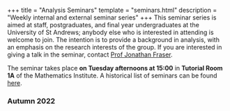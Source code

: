 +++
title = "Analysis Seminars"
template = "seminars.html"
description = "Weekly internal and external seminar series"
+++
This seminar series is aimed at staff, postgraduates, and final year undergraduates at the University of St Andrews; anybody else who is interested in attending is welcome to join.
The intention is to provide a background in analysis, with an emphasis on the research interests of the group.
If you are interested in giving a talk in the seminar, contact [Prof Jonathan Fraser](mailto:jmf32@st-andrews.ac.uk).

The seminar takes place **on Tuesday afternoons at 15:00** in **Tutorial Room 1A** of the Mathematics Institute.
A historical list of seminars can be found [here](/archive/).

### Autumn 2022
